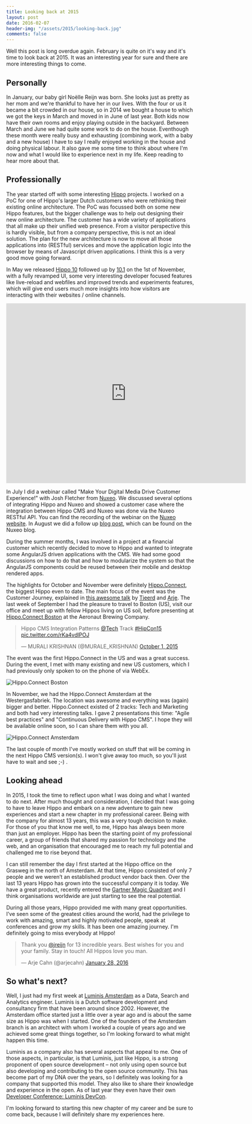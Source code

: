 ```yaml
---
title: Looking back at 2015
layout: post
date: 2016-02-07
header-img: "/assets/2015/looking-back.jpg"
comments: false
---
```


Well this post is long overdue again. February is quite on it's way and it's time to look back at 2015. It was an interesting year for sure and there are more interesting things to come.

## Personally

In January, our baby girl Noëlle Reijn was born. She looks just as pretty as her mom and we're thankful to have her in our lives. With the four or us it became a bit crowded in our house, so in 2014 we bought a house to which we got the keys in March and moved in in June of last year. Both kids now have their own rooms and enjoy playing outside in the backyard. Between March and June we had quite some work to do on the house. Eventhough these month were really busy and exhausting (combining work, with a baby and a new house) I have to say I really enjoyed working in the house and doing physical labour. It also gave me some time to think about where I'm now and what I would like to experience next in my life. Keep reading to hear more about that.

## Professionally

The year started off with some interesting [Hippo](http://www.onehippo.com) projects. I worked on a PoC for one of Hippo's larger Dutch customers who were rethinking their existing online architecture. The PoC was focussed both on some new Hippo features, but the bigger challenge was to help out designing their new online architecture. The customer has a wide variety of applications that all make up their unified web presence. From a visitor perspective this is hardly visible, but from a company perspective, this is not an ideal solution. The plan for the new architecture is now to move all those applications into (RESTful) services and move the application logic into the browser by means of Javascript driven applications. I think this is a very good move going forward.

In May we released [Hippo 10](http://www.onehippo.org/about/release-notes/10/10.0.1-release-notes.html) followed up by [10.1](http://www.onehippo.org/about/release-notes/10/10.1.0-release-notes.html) on the 1st of November, with a fully revamped UI, some very interesting developer focused features like live-reload and webfiles and improved trends and experiments features, which will give end users much more insights into how visitors are interacting with their websites / online channels.

<iframe src="https://player.vimeo.com/video/133562109" frameborder="0" width="640" height="480"> </iframe>

In July I did a webinar called "Make Your Digital Media Drive Customer Experience!" with Josh Fletcher from [Nuxeo](https://www.nuxeo.com). We discussed several options of integrating Hippo and Nuxeo and showed a customer case where the integration between Hippo CMS and Nuxeo was done via the Nuxeo RESTful API. You can find the recording of the webinar on the [Nuxeo website](https://www.nuxeo.com/resources/make-digital-media-drive-customer-experience/). In August we did a follow up [blog post](https://www.nuxeo.com/blog/hippo-and-nuxeo-supercharge-customer-experience-with-your-digital-media/), which can be found on the Nuxeo blog.

During the summer months, I was involved in a project at a financial customer which recently decided to move to Hippo and wanted to integrate some AngularJS driven applications with the CMS. We had some good discussions on how to do that and how to modularize the system so that the AngularJS components could be reused between their mobile and desktop rendered apps.

The highlights for October and November were definitely [Hippo.Connect](http://www.onehippo.com/connect/), the biggest Hippo even to date. The main focus of the event was the Customer Journey, explained in [this awesome talk](http://www.onehippo.com/en/resources/videos/hippo-connect-2015/amsterdam/journey-into-the-customer-journey.html) by [Tjeerd](https://twitter.com/tbrenninkmeijer) and [Arje](https://twitter.com/arjecahn). The last week of September I had the pleasure to travel to Boston (US), visit our office and meet up with fellow Hippos living on US soil, before presenting at [Hippo.Connect Boston](http://www.onehippo.com/connect/boston) at the Aeronaut Brewing Company.

<blockquote class="twitter-tweet" lang="en"><p lang="en" dir="ltr">Hippo CMS Integration Patterns <a href="https://twitter.com/tech">@Tech</a> Track <a href="https://twitter.com/hashtag/HipCon15?src=hash">#HipCon15</a> <a href="https://t.co/rKa4vdlPOJ">pic.twitter.com/rKa4vdlPOJ</a></p>&mdash; MURALI KRISHNAN (@MURALE_KRISHNAN) <a href="https://twitter.com/MURALE_KRISHNAN/status/649642324948045824">October 1, 2015</a></blockquote>
<script async src="//platform.twitter.com/widgets.js" charset="utf-8"></script>

The event was the first Hippo.Connect in the US and was a great success. During the event, I met with many existing and new US customers, which I had previously only spoken to on the phone of via WebEx.

![Hippo.Connect Boston](/assets/2015/connect/IMG_4385_Fotor_Collage.jpg)

In November, we had the Hippo.Connect Amsterdam at the Westergasfabriek. The location was awesome and everything was (again) bigger and better. Hippo.Connect existed of 2 tracks: Tech and Marketing and both had very interesting talks. I gave 2 presentations this time: "Agile best practices" and "Continuous Delivery with Hippo CMS". I hope they will be available online soon, so I can share them with you all.

![Hippo.Connect Amsterdam](/assets/2015/connect/CTCj8rSW4AAtAdm-large_Collage.jpg)

The last couple of month I've mostly worked on stuff that will be coming in the next Hippo CMS version(s). I won't give away too much, so you'll just have to wait and see ;-) .

## Looking ahead

In 2015, I took the time to reflect upon what I was doing and what I wanted to do next. After much thought and consideration, I decided that I was going to have to leave Hippo and embark on a new adventure to gain new experiences and start a new chapter in my professional career. Being with the company for almost 13 years, this was a very tough decision to make. For those of you that know me well, to me, Hippo has always been more than just an employer. Hippo has been the starting point of my professional career, a group of friends that shared my passion for technology and the web, and an organisation that encouraged me to reach my full potential and challenged me to rise beyond that.

I can still remember the day I first started at the Hippo office on the Grasweg in the north of Amsterdam. At that time, Hippo consisted of only 7 people and we weren’t an established product vendor back then. Over the last 13 years Hippo has grown into the successful company it is today. We have a great product, recently entered the [Gartner Magic Quadrant](http://go.onehippo.com/GartnerMQ) and I think organisations worldwide are just starting to see the real potential.

During all those years, Hippo provided me with many great opportunities. I’ve seen some of the greatest cities around the world, had the privilege to work with amazing, smart and highly motivated people, speak at conferences and grow my skills. It has been one amazing journey. I'm definitely going to miss everybody at Hippo!

<blockquote class="twitter-tweet" lang="en"><p lang="en" dir="ltr">Thank you <a href="https://twitter.com/jreijn">@jreijn</a> for 13 incredible years. Best wishes for you and your family. Stay in touch! All Hippos love you man.</p>&mdash; Arje Cahn (@arjecahn) <a href="https://twitter.com/arjecahn/status/692833000107675648">January 28, 2016</a></blockquote>
<script async src="//platform.twitter.com/widgets.js" charset="utf-8"></script>

## So what's next?

Well, I just had my first week at [Luminis Amsterdam](http://amsterdam.luminis.eu/) as a Data, Search and Analytics engineer. Luminis is a Dutch software development and consultancy firm that have been around since 2002. However, the Amsterdam office started just a little over a year ago and is about the same size as Hippo was when I started. One of the founders of the Amsterdam branch is an architect with whom I worked a couple of years ago and we achieved some great things together, so I'm looking forward to what might happen this time.

Luminis as a company also has several aspects that appeal to me. One of those aspects, in particular, is that Luminis, just like Hippo, is a strong proponent of open source development – not only using open source but also developing and contributing to the open source community. This has become part of my DNA over the years, so I definitely was looking for a company that supported this model. They also like to share their knowledge and experience in the open. As of last year they even have their own [Developer Conference: Luminis DevCon](https://www.luminis.eu/blog/our-second-for-developers-by-developers-it-conference/).

I'm looking forward to starting this new chapter of my career and be sure to come back, because I will definitely share my experiences here.
